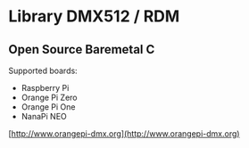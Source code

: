 # Library DMX512 / RDM
## Open Source Baremetal C 

Supported boards:

* Raspberry Pi 
* Orange Pi Zero
* Orange Pi One
* NanaPi NEO



[http://www.orangepi-dmx.org](http://www.orangepi-dmx.org)

